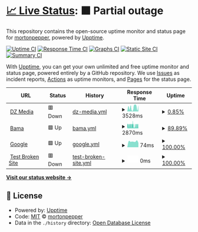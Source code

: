 # [📈 Live Status](https://demo.upptime.js.org): <!--live status--> **🟧 Partial outage**

This repository contains the open-source uptime monitor and status page for [mortonpepper](https://demo.upptime.js.org), powered by [Upptime](https://github.com/upptime/upptime).

[![Uptime CI](https://github.com/mortonpepper/upptime-upptime/workflows/Uptime%20CI/badge.svg)](https://github.com/mortonpepper/upptime-upptime/actions?query=workflow%3A%22Uptime+CI%22)
[![Response Time CI](https://github.com/mortonpepper/upptime-upptime/workflows/Response%20Time%20CI/badge.svg)](https://github.com/mortonpepper/upptime-upptime/actions?query=workflow%3A%22Response+Time+CI%22)
[![Graphs CI](https://github.com/mortonpepper/upptime-upptime/workflows/Graphs%20CI/badge.svg)](https://github.com/mortonpepper/upptime-upptime/actions?query=workflow%3A%22Graphs+CI%22)
[![Static Site CI](https://github.com/mortonpepper/upptime-upptime/workflows/Static%20Site%20CI/badge.svg)](https://github.com/mortonpepper/upptime-upptime/actions?query=workflow%3A%22Static+Site+CI%22)
[![Summary CI](https://github.com/mortonpepper/upptime-upptime/workflows/Summary%20CI/badge.svg)](https://github.com/mortonpepper/upptime-upptime/actions?query=workflow%3A%22Summary+CI%22)

With [Upptime](https://upptime.js.org), you can get your own unlimited and free uptime monitor and status page, powered entirely by a GitHub repository. We use [Issues](https://github.com/mortonpepper/upptime-upptime/issues) as incident reports, [Actions](https://github.com/mortonpepper/upptime-upptime/actions) as uptime monitors, and [Pages](https://demo.upptime.js.org) for the status page.

<!--start: status pages-->
<!-- This summary is generated by Upptime (https://github.com/upptime/upptime) -->
<!-- Do not edit this manually, your changes will be overwritten -->
<!-- prettier-ignore -->
| URL | Status | History | Response Time | Uptime |
| --- | ------ | ------- | ------------- | ------ |
| <img alt="" src="https://icons.duckduckgo.com/ip3/www.digitalzephyr.com.ico" height="13"> [DZ Media](https://www.digitalzephyr.com) | 🟥 Down | [dz-media.yml](https://github.com/mortonpepper/upptime-upptime/commits/HEAD/history/dz-media.yml) | <details><summary><img alt="Response time graph" src="./graphs/dz-media/response-time-week.png" height="20"> 3528ms</summary><br><a href="https://mortonpepper.github.io/upptime-upptime/history/dz-media"><img alt="Response time 3074" src="https://img.shields.io/endpoint?url=https%3A%2F%2Fraw.githubusercontent.com%2Fmortonpepper%2Fupptime-upptime%2FHEAD%2Fapi%2Fdz-media%2Fresponse-time.json"></a><br><a href="https://mortonpepper.github.io/upptime-upptime/history/dz-media"><img alt="24-hour response time 598" src="https://img.shields.io/endpoint?url=https%3A%2F%2Fraw.githubusercontent.com%2Fmortonpepper%2Fupptime-upptime%2FHEAD%2Fapi%2Fdz-media%2Fresponse-time-day.json"></a><br><a href="https://mortonpepper.github.io/upptime-upptime/history/dz-media"><img alt="7-day response time 3528" src="https://img.shields.io/endpoint?url=https%3A%2F%2Fraw.githubusercontent.com%2Fmortonpepper%2Fupptime-upptime%2FHEAD%2Fapi%2Fdz-media%2Fresponse-time-week.json"></a><br><a href="https://mortonpepper.github.io/upptime-upptime/history/dz-media"><img alt="30-day response time 3324" src="https://img.shields.io/endpoint?url=https%3A%2F%2Fraw.githubusercontent.com%2Fmortonpepper%2Fupptime-upptime%2FHEAD%2Fapi%2Fdz-media%2Fresponse-time-month.json"></a><br><a href="https://mortonpepper.github.io/upptime-upptime/history/dz-media"><img alt="1-year response time 3074" src="https://img.shields.io/endpoint?url=https%3A%2F%2Fraw.githubusercontent.com%2Fmortonpepper%2Fupptime-upptime%2FHEAD%2Fapi%2Fdz-media%2Fresponse-time-year.json"></a></details> | <details><summary><a href="https://mortonpepper.github.io/upptime-upptime/history/dz-media">0.85%</a></summary><a href="https://mortonpepper.github.io/upptime-upptime/history/dz-media"><img alt="All-time uptime 1.19%" src="https://img.shields.io/endpoint?url=https%3A%2F%2Fraw.githubusercontent.com%2Fmortonpepper%2Fupptime-upptime%2FHEAD%2Fapi%2Fdz-media%2Fuptime.json"></a><br><a href="https://mortonpepper.github.io/upptime-upptime/history/dz-media"><img alt="24-hour uptime 0.48%" src="https://img.shields.io/endpoint?url=https%3A%2F%2Fraw.githubusercontent.com%2Fmortonpepper%2Fupptime-upptime%2FHEAD%2Fapi%2Fdz-media%2Fuptime-day.json"></a><br><a href="https://mortonpepper.github.io/upptime-upptime/history/dz-media"><img alt="7-day uptime 0.85%" src="https://img.shields.io/endpoint?url=https%3A%2F%2Fraw.githubusercontent.com%2Fmortonpepper%2Fupptime-upptime%2FHEAD%2Fapi%2Fdz-media%2Fuptime-week.json"></a><br><a href="https://mortonpepper.github.io/upptime-upptime/history/dz-media"><img alt="30-day uptime 0.00%" src="https://img.shields.io/endpoint?url=https%3A%2F%2Fraw.githubusercontent.com%2Fmortonpepper%2Fupptime-upptime%2FHEAD%2Fapi%2Fdz-media%2Fuptime-month.json"></a><br><a href="https://mortonpepper.github.io/upptime-upptime/history/dz-media"><img alt="1-year uptime 1.19%" src="https://img.shields.io/endpoint?url=https%3A%2F%2Fraw.githubusercontent.com%2Fmortonpepper%2Fupptime-upptime%2FHEAD%2Fapi%2Fdz-media%2Fuptime-year.json"></a></details>
| <img alt="" src="https://icons.duckduckgo.com/ip3/bama.design.ico" height="13"> [Bama](https://bama.design) | 🟩 Up | [bama.yml](https://github.com/mortonpepper/upptime-upptime/commits/HEAD/history/bama.yml) | <details><summary><img alt="Response time graph" src="./graphs/bama/response-time-week.png" height="20"> 2870ms</summary><br><a href="https://mortonpepper.github.io/upptime-upptime/history/bama"><img alt="Response time 2703" src="https://img.shields.io/endpoint?url=https%3A%2F%2Fraw.githubusercontent.com%2Fmortonpepper%2Fupptime-upptime%2FHEAD%2Fapi%2Fbama%2Fresponse-time.json"></a><br><a href="https://mortonpepper.github.io/upptime-upptime/history/bama"><img alt="24-hour response time 3144" src="https://img.shields.io/endpoint?url=https%3A%2F%2Fraw.githubusercontent.com%2Fmortonpepper%2Fupptime-upptime%2FHEAD%2Fapi%2Fbama%2Fresponse-time-day.json"></a><br><a href="https://mortonpepper.github.io/upptime-upptime/history/bama"><img alt="7-day response time 2870" src="https://img.shields.io/endpoint?url=https%3A%2F%2Fraw.githubusercontent.com%2Fmortonpepper%2Fupptime-upptime%2FHEAD%2Fapi%2Fbama%2Fresponse-time-week.json"></a><br><a href="https://mortonpepper.github.io/upptime-upptime/history/bama"><img alt="30-day response time 2749" src="https://img.shields.io/endpoint?url=https%3A%2F%2Fraw.githubusercontent.com%2Fmortonpepper%2Fupptime-upptime%2FHEAD%2Fapi%2Fbama%2Fresponse-time-month.json"></a><br><a href="https://mortonpepper.github.io/upptime-upptime/history/bama"><img alt="1-year response time 2703" src="https://img.shields.io/endpoint?url=https%3A%2F%2Fraw.githubusercontent.com%2Fmortonpepper%2Fupptime-upptime%2FHEAD%2Fapi%2Fbama%2Fresponse-time-year.json"></a></details> | <details><summary><a href="https://mortonpepper.github.io/upptime-upptime/history/bama">89.89%</a></summary><a href="https://mortonpepper.github.io/upptime-upptime/history/bama"><img alt="All-time uptime 95.67%" src="https://img.shields.io/endpoint?url=https%3A%2F%2Fraw.githubusercontent.com%2Fmortonpepper%2Fupptime-upptime%2FHEAD%2Fapi%2Fbama%2Fuptime.json"></a><br><a href="https://mortonpepper.github.io/upptime-upptime/history/bama"><img alt="24-hour uptime 87.86%" src="https://img.shields.io/endpoint?url=https%3A%2F%2Fraw.githubusercontent.com%2Fmortonpepper%2Fupptime-upptime%2FHEAD%2Fapi%2Fbama%2Fuptime-day.json"></a><br><a href="https://mortonpepper.github.io/upptime-upptime/history/bama"><img alt="7-day uptime 89.89%" src="https://img.shields.io/endpoint?url=https%3A%2F%2Fraw.githubusercontent.com%2Fmortonpepper%2Fupptime-upptime%2FHEAD%2Fapi%2Fbama%2Fuptime-week.json"></a><br><a href="https://mortonpepper.github.io/upptime-upptime/history/bama"><img alt="30-day uptime 93.75%" src="https://img.shields.io/endpoint?url=https%3A%2F%2Fraw.githubusercontent.com%2Fmortonpepper%2Fupptime-upptime%2FHEAD%2Fapi%2Fbama%2Fuptime-month.json"></a><br><a href="https://mortonpepper.github.io/upptime-upptime/history/bama"><img alt="1-year uptime 95.67%" src="https://img.shields.io/endpoint?url=https%3A%2F%2Fraw.githubusercontent.com%2Fmortonpepper%2Fupptime-upptime%2FHEAD%2Fapi%2Fbama%2Fuptime-year.json"></a></details>
| <img alt="" src="https://icons.duckduckgo.com/ip3/www.google.com.ico" height="13"> [Google](https://www.google.com) | 🟩 Up | [google.yml](https://github.com/mortonpepper/upptime-upptime/commits/HEAD/history/google.yml) | <details><summary><img alt="Response time graph" src="./graphs/google/response-time-week.png" height="20"> 74ms</summary><br><a href="https://mortonpepper.github.io/upptime-upptime/history/google"><img alt="Response time 80" src="https://img.shields.io/endpoint?url=https%3A%2F%2Fraw.githubusercontent.com%2Fmortonpepper%2Fupptime-upptime%2FHEAD%2Fapi%2Fgoogle%2Fresponse-time.json"></a><br><a href="https://mortonpepper.github.io/upptime-upptime/history/google"><img alt="24-hour response time 0" src="https://img.shields.io/endpoint?url=https%3A%2F%2Fraw.githubusercontent.com%2Fmortonpepper%2Fupptime-upptime%2FHEAD%2Fapi%2Fgoogle%2Fresponse-time-day.json"></a><br><a href="https://mortonpepper.github.io/upptime-upptime/history/google"><img alt="7-day response time 74" src="https://img.shields.io/endpoint?url=https%3A%2F%2Fraw.githubusercontent.com%2Fmortonpepper%2Fupptime-upptime%2FHEAD%2Fapi%2Fgoogle%2Fresponse-time-week.json"></a><br><a href="https://mortonpepper.github.io/upptime-upptime/history/google"><img alt="30-day response time 81" src="https://img.shields.io/endpoint?url=https%3A%2F%2Fraw.githubusercontent.com%2Fmortonpepper%2Fupptime-upptime%2FHEAD%2Fapi%2Fgoogle%2Fresponse-time-month.json"></a><br><a href="https://mortonpepper.github.io/upptime-upptime/history/google"><img alt="1-year response time 80" src="https://img.shields.io/endpoint?url=https%3A%2F%2Fraw.githubusercontent.com%2Fmortonpepper%2Fupptime-upptime%2FHEAD%2Fapi%2Fgoogle%2Fresponse-time-year.json"></a></details> | <details><summary><a href="https://mortonpepper.github.io/upptime-upptime/history/google">100.00%</a></summary><a href="https://mortonpepper.github.io/upptime-upptime/history/google"><img alt="All-time uptime 100.00%" src="https://img.shields.io/endpoint?url=https%3A%2F%2Fraw.githubusercontent.com%2Fmortonpepper%2Fupptime-upptime%2FHEAD%2Fapi%2Fgoogle%2Fuptime.json"></a><br><a href="https://mortonpepper.github.io/upptime-upptime/history/google"><img alt="24-hour uptime 100.00%" src="https://img.shields.io/endpoint?url=https%3A%2F%2Fraw.githubusercontent.com%2Fmortonpepper%2Fupptime-upptime%2FHEAD%2Fapi%2Fgoogle%2Fuptime-day.json"></a><br><a href="https://mortonpepper.github.io/upptime-upptime/history/google"><img alt="7-day uptime 100.00%" src="https://img.shields.io/endpoint?url=https%3A%2F%2Fraw.githubusercontent.com%2Fmortonpepper%2Fupptime-upptime%2FHEAD%2Fapi%2Fgoogle%2Fuptime-week.json"></a><br><a href="https://mortonpepper.github.io/upptime-upptime/history/google"><img alt="30-day uptime 100.00%" src="https://img.shields.io/endpoint?url=https%3A%2F%2Fraw.githubusercontent.com%2Fmortonpepper%2Fupptime-upptime%2FHEAD%2Fapi%2Fgoogle%2Fuptime-month.json"></a><br><a href="https://mortonpepper.github.io/upptime-upptime/history/google"><img alt="1-year uptime 100.00%" src="https://img.shields.io/endpoint?url=https%3A%2F%2Fraw.githubusercontent.com%2Fmortonpepper%2Fupptime-upptime%2FHEAD%2Fapi%2Fgoogle%2Fuptime-year.json"></a></details>
| <img alt="" src="https://icons.duckduckgo.com/ip3/thissitedoesnotexist.koj.co.ico" height="13"> [Test Broken Site](https://thissitedoesnotexist.koj.co) | 🟥 Down | [test-broken-site.yml](https://github.com/mortonpepper/upptime-upptime/commits/HEAD/history/test-broken-site.yml) | <details><summary><img alt="Response time graph" src="./graphs/test-broken-site/response-time-week.png" height="20"> 0ms</summary><br><a href="https://mortonpepper.github.io/upptime-upptime/history/test-broken-site"><img alt="Response time 0" src="https://img.shields.io/endpoint?url=https%3A%2F%2Fraw.githubusercontent.com%2Fmortonpepper%2Fupptime-upptime%2FHEAD%2Fapi%2Ftest-broken-site%2Fresponse-time.json"></a><br><a href="https://mortonpepper.github.io/upptime-upptime/history/test-broken-site"><img alt="24-hour response time 0" src="https://img.shields.io/endpoint?url=https%3A%2F%2Fraw.githubusercontent.com%2Fmortonpepper%2Fupptime-upptime%2FHEAD%2Fapi%2Ftest-broken-site%2Fresponse-time-day.json"></a><br><a href="https://mortonpepper.github.io/upptime-upptime/history/test-broken-site"><img alt="7-day response time 0" src="https://img.shields.io/endpoint?url=https%3A%2F%2Fraw.githubusercontent.com%2Fmortonpepper%2Fupptime-upptime%2FHEAD%2Fapi%2Ftest-broken-site%2Fresponse-time-week.json"></a><br><a href="https://mortonpepper.github.io/upptime-upptime/history/test-broken-site"><img alt="30-day response time 0" src="https://img.shields.io/endpoint?url=https%3A%2F%2Fraw.githubusercontent.com%2Fmortonpepper%2Fupptime-upptime%2FHEAD%2Fapi%2Ftest-broken-site%2Fresponse-time-month.json"></a><br><a href="https://mortonpepper.github.io/upptime-upptime/history/test-broken-site"><img alt="1-year response time 0" src="https://img.shields.io/endpoint?url=https%3A%2F%2Fraw.githubusercontent.com%2Fmortonpepper%2Fupptime-upptime%2FHEAD%2Fapi%2Ftest-broken-site%2Fresponse-time-year.json"></a></details> | <details><summary><a href="https://mortonpepper.github.io/upptime-upptime/history/test-broken-site">100.00%</a></summary><a href="https://mortonpepper.github.io/upptime-upptime/history/test-broken-site"><img alt="All-time uptime 100.00%" src="https://img.shields.io/endpoint?url=https%3A%2F%2Fraw.githubusercontent.com%2Fmortonpepper%2Fupptime-upptime%2FHEAD%2Fapi%2Ftest-broken-site%2Fuptime.json"></a><br><a href="https://mortonpepper.github.io/upptime-upptime/history/test-broken-site"><img alt="24-hour uptime 100.00%" src="https://img.shields.io/endpoint?url=https%3A%2F%2Fraw.githubusercontent.com%2Fmortonpepper%2Fupptime-upptime%2FHEAD%2Fapi%2Ftest-broken-site%2Fuptime-day.json"></a><br><a href="https://mortonpepper.github.io/upptime-upptime/history/test-broken-site"><img alt="7-day uptime 100.00%" src="https://img.shields.io/endpoint?url=https%3A%2F%2Fraw.githubusercontent.com%2Fmortonpepper%2Fupptime-upptime%2FHEAD%2Fapi%2Ftest-broken-site%2Fuptime-week.json"></a><br><a href="https://mortonpepper.github.io/upptime-upptime/history/test-broken-site"><img alt="30-day uptime 100.00%" src="https://img.shields.io/endpoint?url=https%3A%2F%2Fraw.githubusercontent.com%2Fmortonpepper%2Fupptime-upptime%2FHEAD%2Fapi%2Ftest-broken-site%2Fuptime-month.json"></a><br><a href="https://mortonpepper.github.io/upptime-upptime/history/test-broken-site"><img alt="1-year uptime 100.00%" src="https://img.shields.io/endpoint?url=https%3A%2F%2Fraw.githubusercontent.com%2Fmortonpepper%2Fupptime-upptime%2FHEAD%2Fapi%2Ftest-broken-site%2Fuptime-year.json"></a></details>

<!--end: status pages-->

[**Visit our status website →**](https://demo.upptime.js.org)

## 📄 License

- Powered by: [Upptime](https://github.com/upptime/upptime)
- Code: [MIT](./LICENSE) © [mortonpepper](https://demo.upptime.js.org)
- Data in the `./history` directory: [Open Database License](https://opendatacommons.org/licenses/odbl/1-0/)
